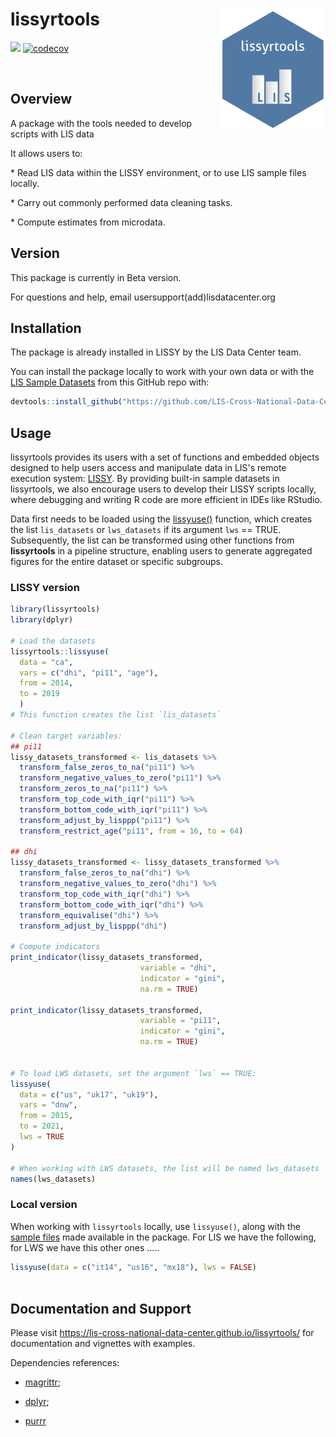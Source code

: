 # lissyrtools <a href="https://www.lisdatacenter.org/"><img src="man/figures/lissyrtools_badge_classic.png" align="right" height="195" style="float:right; height:195px;"/></a>

<!-- badges: start -->

[![](https://img.shields.io/badge/devel%20version-0.1.2-blue.svg)](https://github.com/LIS-Cross-National-Data-Center/lissyrtools) [![codecov](https://codecov.io/gh/LIS-Cross-National-Data-Center/lissyrtools/graph/badge.svg?token=kd2zXPsfWz)](https://codecov.io/gh/LIS-Cross-National-Data-Center/lissyrtools)

<!-- badges: end -->

<br>


## Overview

A package with the tools needed to develop scripts with LIS data

It allows users to:

\* Read LIS data within the LISSY environment, or to use LIS sample files locally.

\* Carry out commonly performed data cleaning tasks.

\* Compute estimates from microdata.

## Version

This package is currently in Beta version.

For questions and help, email usersupport(add)lisdatacenter.org

## Installation

The package is already installed in LISSY by the LIS Data Center team.

You can install the package locally to work with your own data or with the [LIS Sample Datasets](https://www.lisdatacenter.org/resources/self-teaching/) from this GitHub repo with:

``` r
devtools::install_github("https://github.com/LIS-Cross-National-Data-Center/lissyrtools")
```

## Usage

lissyrtools provides its users with a set of functions and embedded objects designed to help users access and manipulate data in LIS's remote execution system: [LISSY](https://www.lisdatacenter.org/data-access/lissy/). By providing built-in sample datasets in lissyrtools, we also encourage users to develop their LISSY scripts locally, where debugging and writing R code are more efficient in IDEs like RStudio.

Data first needs to be loaded using the [lissyuse()](https://lis-cross-national-data-center.github.io/lissyuse_2.0_doc/lissyuse_2.0_doc.html) function, which creates the list `lis_datasets` or `lws_datasets` if its argument `lws` == TRUE. Subsequently, the list can be transformed using other functions from **lissyrtools** in a pipeline structure, enabling users to generate aggregated figures for the entire dataset or specific subgroups.

### LISSY version

``` r
library(lissyrtools)
library(dplyr)

# Load the datasets 
lissyrtools::lissyuse(
  data = "ca", 
  vars = c("dhi", "pi11", "age"), 
  from = 2014, 
  to = 2019
  ) 
# This function creates the list `lis_datasets`

# Clean target variables:
## pi11
lissy_datasets_transformed <- lis_datasets %>%
  transform_false_zeros_to_na("pi11") %>%
  transform_negative_values_to_zero("pi11") %>%
  transform_zeros_to_na("pi11") %>%
  transform_top_code_with_iqr("pi11") %>%
  transform_bottom_code_with_iqr("pi11") %>%
  transform_adjust_by_lisppp("pi11") %>%
  transform_restrict_age("pi11", from = 16, to = 64)

## dhi
lissy_datasets_transformed <- lissy_datasets_transformed %>%
  transform_false_zeros_to_na("dhi") %>%
  transform_negative_values_to_zero("dhi") %>%
  transform_top_code_with_iqr("dhi") %>%
  transform_bottom_code_with_iqr("dhi") %>%
  transform_equivalise("dhi") %>%
  transform_adjust_by_lisppp("dhi")

# Compute indicators
print_indicator(lissy_datasets_transformed,
                             variable = "dhi",
                             indicator = "gini",
                             na.rm = TRUE)
                             
print_indicator(lissy_datasets_transformed,
                             variable = "pi11",
                             indicator = "gini",
                             na.rm = TRUE)


# To load LWS datasets, set the argument `lws` == TRUE:
lissyuse(
  data = c("us", "uk17", "uk19"), 
  vars = "dnw", 
  from = 2015, 
  to = 2021,
  lws = TRUE
)

# When working with LWS datasets, the list will be named lws_datasets
names(lws_datasets)
```

### Local version

When working with `lissyrtools` locally, use `lissyuse()`, along with the [sample files](https://www.lisdatacenter.org/resources/self-teaching/) made available in the package. For LIS we have the following, for LWS we have this other ones .....

``` r
lissyuse(data = c("it14", "us16", "mx18"), lws = FALSE)
                              
```

## Documentation and Support

Please visit <https://lis-cross-national-data-center.github.io/lissyrtools/> for documentation and vignettes with examples.

Dependencies references:

-   [magrittr](https://magrittr.tidyverse.org/);

-   [dplyr](https://dplyr.tidyverse.org/);

-   [purrr](https://purrr.tidyverse.org/)
